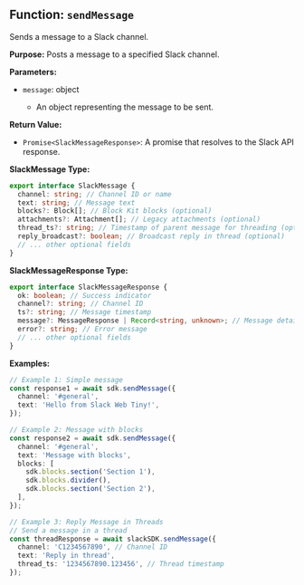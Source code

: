 ## Function: `sendMessage`

Sends a message to a Slack channel.

**Purpose:**
Posts a message to a specified Slack channel.

**Parameters:**

- `message`: object<SlackMessage>
  - An object representing the message to be sent.

**Return Value:**

- `Promise<SlackMessageResponse>`: A promise that resolves to the Slack API response.

**SlackMessage Type:**

```typescript
export interface SlackMessage {
  channel: string; // Channel ID or name
  text: string; // Message text
  blocks?: Block[]; // Block Kit blocks (optional)
  attachments?: Attachment[]; // Legacy attachments (optional)
  thread_ts?: string; // Timestamp of parent message for threading (optional)
  reply_broadcast?: boolean; // Broadcast reply in thread (optional)
  // ... other optional fields
}
```

**SlackMessageResponse Type:**

```typescript
export interface SlackMessageResponse {
  ok: boolean; // Success indicator
  channel?: string; // Channel ID
  ts?: string; // Message timestamp
  message?: MessageResponse | Record<string, unknown>; // Message details
  error?: string; // Error message
  // ... other optional fields
}
```

**Examples:**

```typescript
// Example 1: Simple message
const response1 = await sdk.sendMessage({
  channel: '#general',
  text: 'Hello from Slack Web Tiny!',
});

// Example 2: Message with blocks
const response2 = await sdk.sendMessage({
  channel: '#general',
  text: 'Message with blocks',
  blocks: [
    sdk.blocks.section('Section 1'),
    sdk.blocks.divider(),
    sdk.blocks.section('Section 2'),
  ],
});

// Example 3: Reply Message in Threads
// Send a message in a thread
const threadResponse = await slackSDK.sendMessage({
  channel: 'C1234567890', // Channel ID
  text: 'Reply in thread',
  thread_ts: '1234567890.123456', // Thread timestamp
});
```
